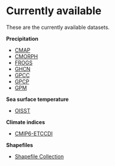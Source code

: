 # Currently available

These are the currently available datasets.

**Precipitation**

* [CMAP](cmap.md)
* [CMORPH](cmorph.md)		
* [FROGS](frogs.md)
* [GHCN](ghcn.md)
* [GPCC](gpcc.md)
* [GPCP](gpcp.md)
* [GPM](gpm.md)

**Sea surface temperature**

* [OISST](oisst.md)

**Climate indices**
			
* [CMIP6-ETCCDI](cmip6-etccdi.md)		

**Shapefiles**

* [Shapefile Collection](shapefiles.md)
